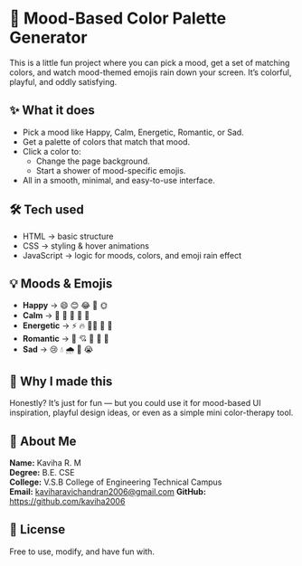 # 🎨 Mood-Based Color Palette Generator

This is a little fun project where you can pick a mood, get a set of matching colors, and watch mood-themed emojis rain down your screen. It’s colorful, playful, and oddly satisfying.  

## ✨ What it does
- Pick a mood like Happy, Calm, Energetic, Romantic, or Sad.  
- Get a palette of colors that match that mood.  
- Click a color to:  
  - Change the page background.  
  - Start a shower of mood-specific emojis.  
- All in a smooth, minimal, and easy-to-use interface.  

## 🛠 Tech used
- HTML → basic structure  
- CSS → styling & hover animations  
- JavaScript → logic for moods, colors, and emoji rain effect  

## 💡 Moods & Emojis
- **Happy** → 😄 😊 😂 🥳 🌞  
- **Calm** → 🧘 🌸 🍃 🛁 🌙  
- **Energetic** → ⚡ 🔥 🏃‍♂️ 🎯 💪  
- **Romantic** → 💖 💘 💌 🌹 💋  
- **Sad** → 😢 💧 🌧️ 🥀 😭  

## 🎯 Why I made this
Honestly? It’s just for fun — but you could use it for mood-based UI inspiration, playful design ideas, or even as a simple mini color-therapy tool.  

## 👤 About Me
**Name:** Kaviha R. M  
**Degree:** B.E. CSE  
**College:** V.S.B College of Engineering Technical Campus  
**Email:** kaviharavichandran2006@gmail.com
**GitHub:** https://github.com/kaviha2006 

## 📜 License
Free to use, modify, and have fun with.

